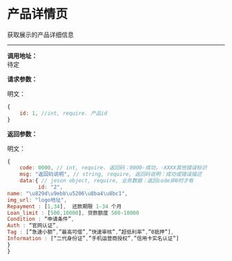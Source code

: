 # 产品详情页

获取展示的产品详细信息

---

**调用地址：**  
待定

**请求参数：**

明文：

```js
{
    id: 1, //int, require. 产品id
}
```

**返回参数：**

明文：

```js
{
    code: 0000, // int, require. 返回码：0000-成功，-XXXX其他错误标识
    msg: "返回码说明", // string, require, 返回码说明：成功或错误描述
    data:{ // jeson object, require, 业务数据：返回code非0时才有
          id: "2",
name: "\u829d\u9ebb\u5206\u8ba4\u8bc1",
img_url: "logo地址", 
Repayment : [1,34],  还款期限 1-34 个月
Loan_limit : [500,10000], 贷款额度 500-10000 
Condition : “申请条件”,
Auth : “官网认证”,
Tag : [”急速小额”,”最高可借”,”快速审核”,”超低利率”,”0抵押”],
Information : [“二代身份证”,”手机运营商授权”,”信用卡实名认证”]
}
}
```



